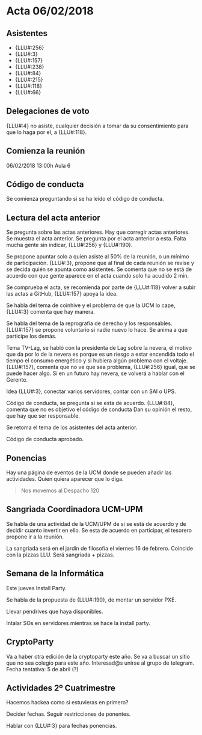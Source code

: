 # Acta 06/02/2018


## Asistentes

* {LLU#:256}
* {LLU#:3}
* {LLU#:157}
* {LLU#:238}
* {LLU#:84}
* {LLU#:215}
* {LLU#:118}
* {LLU#:66}


## Delegaciones de voto

{LLU#:4} no asiste, cualquier decisión a tomar da su consentimiento para que lo haga por el, a {LLU#:118}.


## Comienza la reunión

06/02/2018
13:00h
Aula 6


## Código de conducta

Se comienza preguntando si se ha leído el código de conducta.


## Lectura del acta anterior

Se pregunta sobre las actas anteriores. Hay que corregir actas anteriores. Se muestra el acta anterior.
Se pregunta por el acta anterior a esta. Falta mucha gente sin indicar, {LLU#:256} y {LLU#:190}.

Se propone apuntar solo a quien asiste al 50% de la reunión, o un mínimo de participación. {LLU#:3}, propone que al final de cada reunión se revise y se decida quién se apunta como asistentes.
Se comenta que no se está de acuerdo con que gente aparece en el acta cuando solo ha acudido 2 min.

Se comprueba el acta, se recomienda por parte de {LLU#:118} volver a subir las actas a GitHub, {LLU#:157} apoya la idea.

Se habla del tema de coinhive y el problema de que la UCM lo cape, {LLU#:3} comenta que hay manera.

Se habla del tema de la reprografía de derecho y los responsables. {LLU#:157} se propone voluntario si nadie nuevo lo hace. Se anima a que participe los demás.

Tema TV-Lag, se habló con la presidenta de Lag sobre la nevera, el motivo que da por lo de la nevera es porque es un riesgo a estar encendida todo el tiempo el consumo energético y si hubiera algún problema con el voltaje. {LLU#:157}, comenta que no ve que sea problema, {LLU#:256} igual, que se puede hacer algo. Si en un futuro hay nevera, se volverá a hablar con el Gerente.

Idea {LLU#:3}, conectar varios servidores, contar con un SAI o UPS.

Código de conducta, se pregunta si se esta de acuerdo. {LLU#:84}, comenta que no es objetivo el código de conducta
Dan su opinión el resto, que hay que ser responsable.

Se retoma el tema de los asistentes del acta anterior.

Código de conducta aprobado.


## Ponencias
Hay una página de eventos de la UCM donde se pueden añadir las actividades. Quien quiera aparecer que lo diga.



> Nos movemos al Despacho 120


## Sangriada Coordinadora UCM-UPM

Se habla de una actividad de la UCM/UPM de si se está de acuerdo y de decidir cuanto invertir en ello.
Se esta de acuerdo en participar, el tesorero propone ir a la reunión.

La sangriada será en el jardin de filosofía el viernes 16 de febrero. Coincide con la pizzas LLU. Será sangriada + pizzas.


## Semana de la Informática

Este jueves Install Party.

Se habla de la propuesta de {LLU#:190}, de montar un servidor PXE.

Llevar pendrives que haya disponibles.

Intalar SOs en servidores mientras se hace la install party.


## CryptoParty

Va a haber otra edición de la cryptoparty este año.
Se va a buscar un sitio que no sea colegio para este año.
Interesad@s unirse al grupo de telegram.
Fecha tentativa: 5 de abril (?)


## Actividades 2º Cuatrimestre

Hacemos hackea como si estuvieras en primero?

Decider fechas. Seguir restricciones de ponentes.

Hablar con {LLU#:3} para fechas ponencias.

